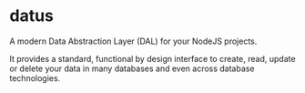 # datus

A modern Data Abstraction Layer (DAL) for your NodeJS projects.

It provides a standard, functional by design interface to create, read, update or delete your data in many databases and even across database technologies.
